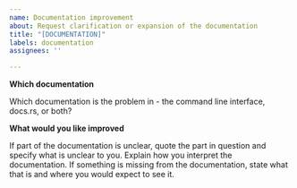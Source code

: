 ```yaml
---
name: Documentation improvement
about: Request clarification or expansion of the documentation
title: "[DOCUMENTATION]"
labels: documentation
assignees: ''

---
```


**Which documentation**

Which documentation is the problem in - the command line interface, docs.rs, or both?

**What would you like improved**

If part of the documentation is unclear, quote the part in question and specify what is unclear to you. Explain how you interpret the documentation. If something is missing from the documentation, state what that is and where you would expect to see it.
